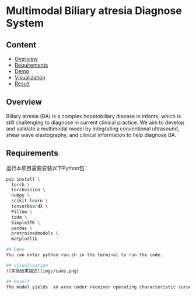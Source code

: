 # Multimodal Biliary atresia Diagnose System

## Content
- [Overview](#overview)
- [Requirements](#requirements)
- [Demo](#demo)
- [Visualization](#visualization)
- [Result](#result)

## Overview
Biliary atresia (BA) is a complex hepatobiliary disease in infants, which is still challenging to diagnose in current clinical practice. We aim to develop and validate a multimodal model by integrating conventional ultrasound, shear wave elastography, and clinical information to help diagnose BA.

## Requirements
运行本项目需要安装以下Python包：
```bash
pip install \
  torch \
  torchvision \
  numpy \
  scikit-learn \
  tensorboardX \
  Pillow \
  tqdm \
  SimpleITK \
  pandas \
  pretrainedmodels \
  matplotlib

## Demo
You can enter python run.sh in the terminal to run the code.

## Visualization
![实验结果描述](imgs/cams.png)

## Result
The model yields  an area under receiver operating characteristic curve (AUC) of 0.941 (95% confidence interval: 0.891-0.972) on the multi-center external validation dataset. Moreover, the diagnosis based on sonographic video sequences by the model yielded AUC 0.930 (95% confidence interval: 0.876-0.966).
